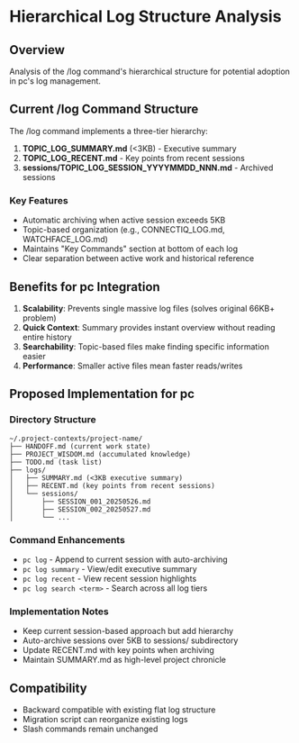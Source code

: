 # Hierarchical Log Structure Analysis

## Overview
Analysis of the /log command's hierarchical structure for potential adoption in pc's log management.

## Current /log Command Structure

The /log command implements a three-tier hierarchy:

1. **TOPIC_LOG_SUMMARY.md** (<3KB) - Executive summary
2. **TOPIC_LOG_RECENT.md** - Key points from recent sessions  
3. **sessions/TOPIC_LOG_SESSION_YYYYMMDD_NNN.md** - Archived sessions

### Key Features
- Automatic archiving when active session exceeds 5KB
- Topic-based organization (e.g., CONNECTIQ_LOG.md, WATCHFACE_LOG.md)
- Maintains "Key Commands" section at bottom of each log
- Clear separation between active work and historical reference

## Benefits for pc Integration

1. **Scalability**: Prevents single massive log files (solves original 66KB+ problem)
2. **Quick Context**: Summary provides instant overview without reading entire history
3. **Searchability**: Topic-based files make finding specific information easier
4. **Performance**: Smaller active files mean faster reads/writes

## Proposed Implementation for pc

### Directory Structure
```
~/.project-contexts/project-name/
├── HANDOFF.md (current work state)
├── PROJECT_WISDOM.md (accumulated knowledge)
├── TODO.md (task list)
├── logs/
│   ├── SUMMARY.md (<3KB executive summary)
│   ├── RECENT.md (key points from recent sessions)
│   └── sessions/
│       ├── SESSION_001_20250526.md
│       ├── SESSION_002_20250527.md
│       └── ...
```

### Command Enhancements
- `pc log` - Append to current session with auto-archiving
- `pc log summary` - View/edit executive summary
- `pc log recent` - View recent session highlights
- `pc log search <term>` - Search across all log tiers

### Implementation Notes
- Keep current session-based approach but add hierarchy
- Auto-archive sessions over 5KB to sessions/ subdirectory
- Update RECENT.md with key points when archiving
- Maintain SUMMARY.md as high-level project chronicle

## Compatibility
- Backward compatible with existing flat log structure
- Migration script can reorganize existing logs
- Slash commands remain unchanged
